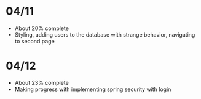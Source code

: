 # 04/11

* About 20% complete
* Styling, adding users to the database with strange behavior, navigating to second page

# 04/12

* About 23% complete
* Making progress with implementing spring security with login
